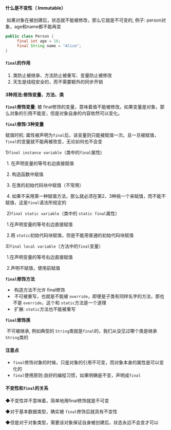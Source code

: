 #### 什么是不变性（ Immutable）

​		如果对象在被创建后，状态就不能被修改，那么它就是不可变的, 例子: person对象，age和name都不能再变

```java
public class Person {
     final int age = 18;
     final String name = "Alice";
}
```

#### `final`的作用

1. 类防止被继承、方法防止被重写、变量防止被修改
2. 天生是线程安全的，而不需要额外的同步开销

#### 3种用法:修饰变量、方法、类

**`final`修饰变量**: 被 final修饰的变量，意味着值不能被修改。如果变量是对象，那么对象的引用不能变，但是对象自身的内容依然可以变化。

**`final`修饰:3种变量**

赋值时机: 属性被声明为`final`后，该变量则只能被赋值一次。且一旦被赋值，`final`的变量就不能再被改变，无论如何也不会变	

​	1)`final instance variable`（类中的`final`属性)

​			1. 在声明变量的等号右边直接赋值

​			2. 构造函数中赋值

​			3. 在类的初始代码块中赋值（不常用） 

​			4. 如果不采用第一种赋值方法，那么就必须在第2、3种挑一个来赋值，而不能不赋值，这是`final`语法所规定的

​	2)`final static variable`（类中的 `static final`属性）

​			1.在声明变量的等号右边直接赋值

​			2.用 `static`初始代码块赋值，但是不能用普通的初始代码块赋值

​	3)`final local variable`（方法中的`final`变量）

​			1.在声明变量的等号右边直接赋值

​			2.声明不赋值，使用前赋值



**`final`修饰方法**

- ​	构造方法不允许 final修饰
- ​    不可被重写，也就是不能被 `override`，即便是子类有同样名字的方法，那也不是 `override`，这个和 `static`方法是一个道理
- ​    扩展: `static`方法也不能被重写



**`final`修饰类**

​	不可被继承, 例如典型的 `String`类就是`final`的，我们从没见过哪个类是继承`String`类的



#### 注意点

- `final`修饰对象的时候，只是对象的引用不可变，而对象本身的属性是可以变化的
- `final`使用原则:良好的编程习惯，如果明确是不变，声明成`final`



#### 不变性和`final`的关系

◆不变性并不意味着，简单地用final修饰就是不可变

◆对于基本数据类型，确实被 `final`修饰后就具有不变性

◆但是对于对象类型，需要该对象保证自身被创建后，状态永远不会变才可以

